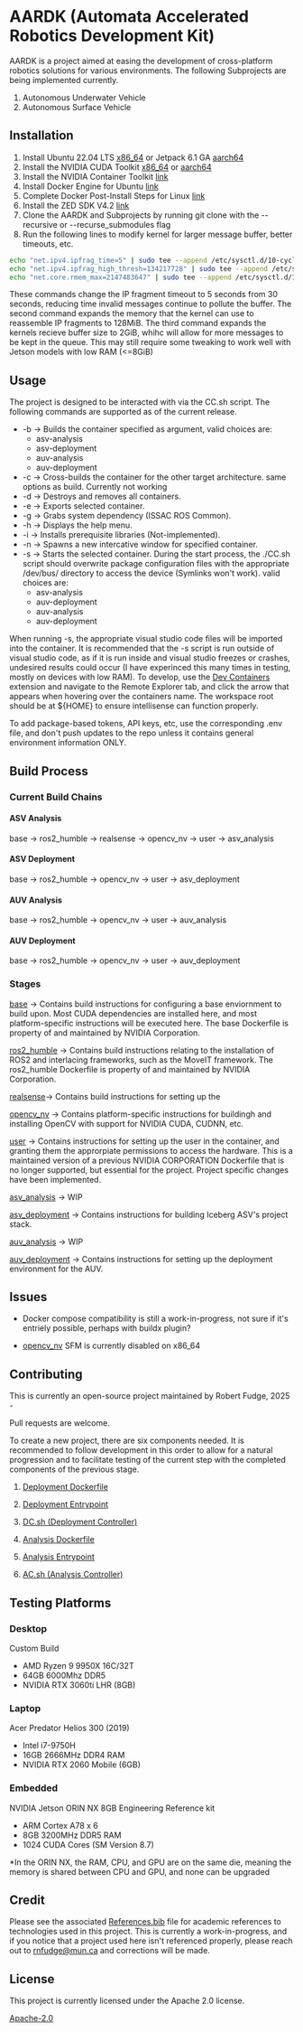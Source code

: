 # AARDK (Automata Accelerated Robotics Development Kit)

AARDK is a project aimed at easing the development of cross-platform robotics solutions for various environments. The following Subprojects are being implemented currently.

1. Autonomous Underwater Vehicle
2. Autonomous Surface Vehicle

## Installation
1. Install Ubuntu 22.04 LTS [x86_64](https://releases.ubuntu.com/jammy/) or Jetpack 6.1 GA [aarch64](https://developer.nvidia.com/embedded/jetpack)
2. Install the NVIDIA CUDA Toolkit [x86_64](https://developer.nvidia.com/cuda-downloads?target_os=Linux&target_arch=x86_64&Distribution=Ubuntu&target_version=22.04&target_type=deb_network)  or [aarch64](https://developer.nvidia.com/cuda-downloads?target_os=Linux&target_arch=aarch64-jetson&Compilation=Native&Distribution=Ubuntu&target_version=22.04&target_type=deb_network)
3. Install the NVIDIA Container Toolkit [link](https://docs.nvidia.com/datacenter/cloud-native/container-toolkit/latest/install-guide.html)
4. Install Docker Engine for Ubuntu [link](https://docs.docker.com/engine/install/ubuntu/)
5. Complete Docker Post-Install Steps for Linux [link](https://docs.docker.com/engine/install/linux-postinstall/)
6. Install the ZED SDK V4.2 [link](https://www.stereolabs.com/en-ca/developers/release#82af3640d775)
7. Clone the AARDK and Subprojects by running git clone with the --recursive or --recurse_submodules flag
8. Run the following lines to modify kernel for larger message buffer, better timeouts, etc.

```bash
echo "net.ipv4.ipfrag_time=5" | sudo tee --append /etc/sysctl.d/10-cyclone-max.conf && \
echo "net.ipv4.ipfrag_high_thresh=134217728" | sudo tee --append /etc/sysctl.d/10-cyclone-max.conf && \
echo "net.core.rmem_max=2147483647" | sudo tee --append /etc/sysctl.d/10-cyclone-max.conf
```

These commands change the IP fragment timeout to 5 seconds from 30 seconds, reducing time invalid messages continue to pollute the buffer. The second command expands the memory that the kernel can use to reassemble IP fragments to 128MiB. The third command expands the kernels recieve buffer size to 2GiB, whihc will allow for more messages to be kept in the queue. This may still require some tweaking to work well with Jetson models with low RAM (<=8GiB)

## Usage
The project is designed to be interacted with via the CC.sh script. The following commands are supported as of the current release.

- -b &rarr; Builds the container specified as argument, valid choices are: 
  - asv-analysis
  - asv-deployment
  - auv-analysis
  - auv-deployment
- -c &rarr; Cross-builds the container for the other target architecture. same options as build. Currently not working
- -d &rarr; Destroys and removes all containers.
- -e &rarr; Exports selected container.
- -g &rarr; Grabs system dependency (ISSAC ROS Common).
- -h &rarr; Displays the help menu.
- -i &rarr; Installs prerequisite libraries (Not-implemented).
- -n &rarr; Spawns a new intercative window for specified container.
- -s &rarr; Starts the selected container. During the start process, the ./CC.sh script should overwrite package configuration files with the appropriate /dev/bus/ directory to access the device (Symlinks won't work). valid choices are:
  - asv-analysis
  - auv-deployment
  - auv-analysis
  - auv-deployment

When running -s, the appropriate visual studio code files will be imported into the container. It is recommended that the -s script is run outside of visual studio code, as if it is run inside and visual studio freezes or crashes, undesired results could occur (I have experinced this many times in testing, mostly on devices with low RAM). To develop, use the [Dev Containers](https://marketplace.visualstudio.com/items?itemName=ms-vscode-remote.remote-containers) 
extension and navigate to the Remote Explorer tab, and click the arrow that appears when hovering over the containers name. The workspace root should be at ${HOME} to ensure intellisense can function properly.

To add package-based tokens, API keys, etc, use the corresponding .env file, and don't push updates to the repo unless it contains general environment information ONLY.

## Build Process
### Current Build Chains
#### ASV Analysis
base &rarr; ros2_humble &rarr; realsense &rarr; opencv_nv &rarr; user &rarr; asv_analysis

#### ASV Deployment
base &rarr; ros2_humble &rarr; opencv_nv &rarr; user &rarr; asv_deployment

#### AUV Analysis
base &rarr; ros2_humble &rarr; opencv_nv &rarr; user &rarr; auv_analysis

#### AUV Deployment
base &rarr; ros2_humble &rarr; opencv_nv &rarr; user &rarr; auv_deployment

### Stages
[base](./Build/Dependencies/isaac_ros_common/docker/Dockerfile.base) &rarr; Contains build instructions for configuring a base enviornment to build upon. Most CUDA dependencies are installed here, and most platform-specific instructions will be executed here. The base Dockerfile is property of and maintained by NVIDIA Corporation.

[ros2_humble](./Build/Dependencies/isaac_ros_common/docker/Dockerfile.ros2_humble) &rarr; Contains build instructions relating to the installation of ROS2 and interlacing frameworks, such as the MoveIT framework. The ros2_humble Dockerfile is property of and maintained by NVIDIA Corporation.

[realsense](./Build/Dependencies/isaac_ros_common/docker/Dockerfile.realsense)&rarr; Contains build instructions for setting up the 

[opencv_nv](./Build/Dockerfile.opencv_nv) &rarr; Contains platform-specific instructions for buildingh and installing OpenCV with support for NVIDIA CUDA, CUDNN, etc.

[user](./Build/Dockerfile.user) &rarr; Contains instructions for setting up the user in the container, and granting them the approrpiate permissions to access the hardware. This is a maintained version of a previous NVIDIA CORPORATION Dockerfile that is no longer supported, but essential for the project. Project specific changes have been implemented.

[asv_analysis](./Build/Dockerfile.asv_analysis) &rarr; WIP

[asv_deployment](./Build/Dockerfile.asv_deployment) &rarr; Contains instructions for building Iceberg ASV's project stack.

[auv_analysis](./Build/Dockerfile.auv_analysis) &rarr; WIP

[auv_deployment](./Build/Dockerfile.auv_deployment) &rarr; Contains instructions for setting up the deployment environment for the AUV.

## Issues
- Docker compose compatibility is still a work-in-progress, not sure if it's entriely possible, perhaps with buildx plugin?

- [opencv_nv](./Build/Dockerfile_opencv_nv) SFM is currently disabled on x86_64 

## Contributing
This is currently an open-source project maintained by Robert Fudge, 2025 -

Pull requests are welcome.

To create a new project, there are six components needed. It is recommended to follow development in this order to allow for a natural progression and to facilitate testing of the current step with the completed components of the previous stage.
1. [Deployment Dockerfile](./Build/Dockerfile.auv_deployment)

2. [Deployment Entrypoint](./Build/Scripts/auv-deployment-entrypoint.sh)

3. [DC.sh (Deployment Controller)](./Build/Scripts/DC-auv.sh)

4. [Analysis Dockerfile](./Build/Dockerfile.auv_analysis)

5. [Analysis Entrypoint](./Build/Scripts/auv-analysis-entrypoint.sh)

6. [AC.sh (Analysis Controller)](./Build/Scripts/AC-auv.sh)

## Testing Platforms
### Desktop
Custom Build
- AMD Ryzen 9 9950X 16C/32T
- 64GB 6000Mhz DDR5
- NVIDIA RTX 3060ti LHR (8GB)

### Laptop
Acer Predator Helios 300 (2019)
- Intel i7-9750H
- 16GB 2666MHz DDR4 RAM
- NVIDIA RTX 2060 Mobile (6GB)

### Embedded
NVIDIA Jetson ORIN NX 8GB Engineering Reference kit
- ARM Cortex A78 x 6
- 8GB 3200MHz DDR5 RAM
- 1024 CUDA Cores (SM Version 8.7)

*In the ORIN NX, the RAM, CPU, and GPU are on the same die, meaning the memory is shared between CPU and GPU, and none can be upgraded

## Credit
Please see the associated [References.bib](./References.bib) file for academic references to technologies used in this project. This is currently a work-in-progress, and if you notice that a project used here isn't referenced properly, please reach out to [rnfudge@mun.ca](mailto:rnfudge@mun.ca) and corrections will be made.

## License
This project is currently licensed under the Apache 2.0 license.

[Apache-2.0](https://choosealicense.com/licenses/apache-2.0/)
